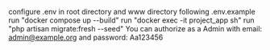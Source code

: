 configure .env in root directory and www directory following .env.example
run "docker compose up --build"
run "docker exec -it project_app sh"
run "php artisan migrate:fresh --seed"
You can authorize as a Admin with email: admin@example.org and password: Aa123456